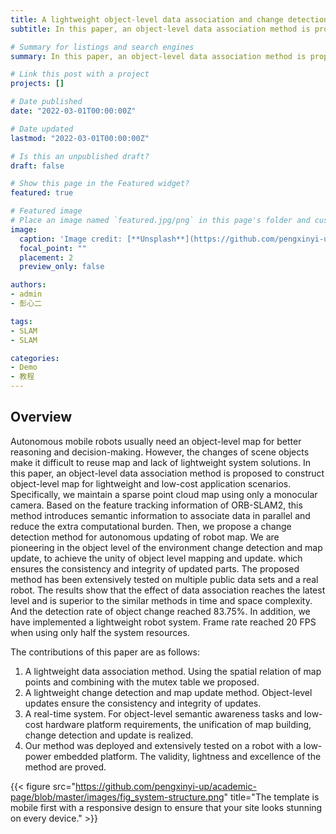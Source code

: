 ```yaml
---
title: A lightweight object-level data association and change detection method for robot map
subtitle: In this paper, an object-level data association method is proposed to construct object-level map for lightweight and low-cost application scenarios. And we propose a change detection method for autonomous updating of robot map. 

# Summary for listings and search engines
summary: In this paper, an object-level data association method is proposed to construct object-level map for lightweight and low-cost application scenarios. And we propose a change detection method for autonomous updating of robot map. 

# Link this post with a project
projects: []

# Date published
date: "2022-03-01T00:00:00Z"

# Date updated
lastmod: "2022-03-01T00:00:00Z"

# Is this an unpublished draft?
draft: false

# Show this page in the Featured widget?
featured: true

# Featured image
# Place an image named `featured.jpg/png` in this page's folder and customize its options here.
image:
  caption: 'Image credit: [**Unsplash**](https://github.com/pengxinyi-up/academic-page/blob/master/images/fig_system-structure.png)'
  focal_point: ""
  placement: 2
  preview_only: false

authors:
- admin
- 彭心二

tags:
- SLAM
- SLAM

categories:
- Demo
- 教程
---
```


## Overview

Autonomous mobile robots usually need an object-level map for better reasoning and decision-making.  However, the changes of scene objects make it difficult to reuse map and lack of lightweight system solutions.  In this paper, an object-level data association method is proposed to construct object-level map for lightweight and low-cost application scenarios.   Specifically, we maintain a sparse point cloud map using only a monocular camera.  Based on the feature tracking information of ORB-SLAM2, this method introduces semantic information to associate data in parallel and reduce the extra computational burden. 
Then, we propose a change detection method for autonomous updating of robot map. We are pioneering in the object level of the environment change detection and map update, to achieve the unity of object level mapping and update.  which ensures the consistency and integrity of updated parts.  The proposed method has been extensively tested on multiple public data sets and a real robot.  The results show that the effect of data association reaches the latest level and is superior to the similar methods in time and space complexity.  And the detection rate of object change reached 83.75\%.  In addition, we have implemented a lightweight robot system.  Frame rate reached 20 FPS when using only half the system resources.  

The contributions of this paper are as follows: 

1. A lightweight data association method.  Using the spatial relation of map points and combining with the mutex table we proposed.  
2. A lightweight change detection and map update method.  Object-level updates ensure the consistency and integrity of updates.  
3. A real-time system.  For object-level semantic awareness tasks and low-cost hardware platform requirements, the unification of map building, change detection and update is realized. 
4. Our method was deployed and extensively tested on a robot with a low-power embedded platform.  The validity, lightness and excellence of the method are proved.

{{< figure src="https://github.com/pengxinyi-up/academic-page/blob/master/images/fig_system-structure.png" title="The template is mobile first with a responsive design to ensure that your site looks stunning on every device." >}}
